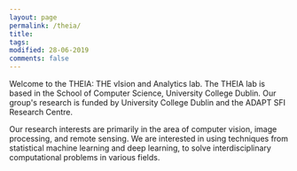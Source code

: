 ```yaml
---
layout: page
permalink: /theia/
title: 
tags: 
modified: 28-06-2019
comments: false
---
```



Welcome to the THEIA: THE vIsion and Analytics lab. The THEIA lab is based in the School of Computer Science, University College Dublin. Our group's research is funded by University College Dublin and the ADAPT SFI Research Centre. 

Our research interests are primarily in the area of computer vision, image processing, and remote sensing. We are interested in using techniques from statistical machine learning and deep learning, to solve interdisciplinary computational problems in various fields. 
